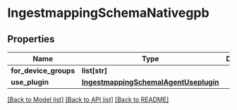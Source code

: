 # IngestmappingSchemaNativegpb

## Properties
Name | Type | Description | Notes
------------ | ------------- | ------------- | -------------
**for_device_groups** | **list[str]** |  | [optional] 
**use_plugin** | [**IngestmappingSchemaIAgentUseplugin**](IngestmappingSchemaIAgentUseplugin.md) |  | [optional] 

[[Back to Model list]](../README.md#documentation-for-models) [[Back to API list]](../README.md#documentation-for-api-endpoints) [[Back to README]](../README.md)


